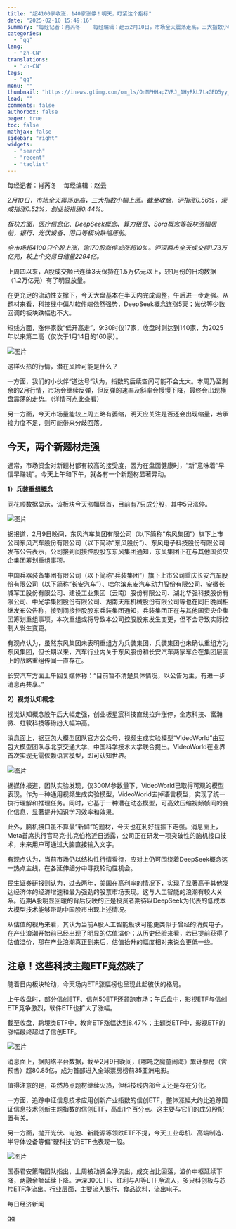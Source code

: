 ```yaml
---
title: "超4100家收涨，140家涨停！明天，盯紧这个指标"
date: "2025-02-10 15:49:16"
summary: "每经记者：肖芮冬    每经编辑：赵云2月10日，市场全天震荡走高，三大指数小幅上涨。截至收盘，沪指..."
categories:
  - "qq"
lang:
  - "zh-CN"
translations:
  - "zh-CN"
tags:
  - "qq"
menu: ""
thumbnail: "https://inews.gtimg.com/om_ls/OnMPHHapZVRJ_1HyRkL7taGED5yy_LR7yxzNZ6-Irsy0MAA_640360/0"
lead: ""
comments: false
authorbox: false
pager: true
toc: false
mathjax: false
sidebar: "right"
widgets:
  - "search"
  - "recent"
  - "taglist"
---
```


每经记者：肖芮冬    每经编辑：赵云

*2月10日，市场全天震荡走高，三大指数小幅上涨。截至收盘，沪指涨0.56%，深成指涨0.52%，创业板指涨0.44%。*

*板块方面，医疗信息化、DeepSeek概念、算力租赁、Sora概念等板块涨幅居前，银行、光伏设备、港口等板块跌幅居前。*

*全市场超4100只个股上涨，逾170股涨停或涨超10%。沪深两市全天成交额1.73万亿元，较上个交易日缩量2294亿。*

上周四以来，A股成交额已连续3天保持在1.5万亿元以上，较1月份的日均数据（1.2万亿元）有了明显放量。

在更充足的流动性支撑下，今天大盘基本在半天内完成调整，午后进一步走强。从题材来看，科技线中偏AI软件端依然强势，DeepSeek概念连涨5天；光伏等少数回调的板块跌幅也不大。

短线方面，涨停家数“低开高走”，9:30时仅17家，收盘时则达到140家，为2025年以来第二高（仅次于1月14日的160家）。

![图片](https://inews.gtimg.com/om_bt/Oww4A-0Q_Phry4iZwLKfglIkfgJvMjoOOKcd9Khq7jx5cAA/641)  
  
这样火热的行情，潜在风险可能是什么？

一方面，我们的小伙伴“道达号”认为，指数的后续空间可能不会太大。本周乃至剩余的2月行情，市场会继续反弹，但反弹的速率及斜率会慢慢下降，最终会出现横盘震荡的走势。（详情可点此查看）

另一方面，今天市场量能较上周五略有萎缩，明天应关注是否还会出现缩量，若承接力度不足，则可能带来分歧回落。

今天，两个新题材走强
----------

通常，市场资金对新题材都有较高的接受度，因为在盘面健康时，“新”意味着“早信早赚钱”。今天上午和下午，就各有一个新题材显著异动。

**1）兵装重组概念**

同花顺数据显示，该板块今天涨幅居首，目前有7只成分股，其中5只涨停。

![图片](https://inews.gtimg.com/om_bt/OpkIsQ5SmcKhG4qfmnaWmneiT9uFug4glH-Prch3Z15cwAA/641)

据报道，2月9日晚间，东风汽车集团有限公司（以下简称“东风集团”）旗下上市公司东风汽车股份有限公司（以下简称“东风股份”）、东风电子科技股份有限公司发布公告表示，公司接到间接控股股东东风集团通知，东风集团正在与其他国资央企集团筹划重组事项。

中国兵器装备集团有限公司（以下简称“兵装集团”）旗下上市公司重庆长安汽车股份有限公司（以下简称“长安汽车”）、哈尔滨东安汽车动力股份有限公司、安徽长城军工股份有限公司、建设工业集团（云南）股份有限公司、湖北华强科技股份有限公司、中光学集团股份有限公司、湖南天雁机械股份有限公司等也在同日晚间相继发布公告称，接到间接控股股东兵装集团通知，兵装集团正在与其他国资央企集团筹划重组事项。本次重组或将导致本公司控股股东发生变更，但不会导致实际控制人发生变更。

有观点认为，虽然东风集团未表明重组方为兵装集团，兵装集团也未确认重组方为东风集团，但长期以来，汽车行业内关于东风股份和长安汽车两家车企在集团层面上的战略重组传闻一直存在。

长安汽车方面上午回复媒体称：“目前暂不清楚具体情况，以公告为主，有进一步消息再共享。”

**2）视觉认知概念**

视觉认知概念股午后大幅走强，创业板星宸科技直线拉升涨停，全志科技、富瀚微、虹软科技等纷纷大幅冲高。

消息面上，据豆包大模型团队官方公众号，视频生成实验模型“VideoWorld”由豆包大模型团队与北京交通大学、中国科学技术大学联合提出。VideoWorld在业界首次实现无需依赖语言模型，即可认知世界。

![图片](https://inews.gtimg.com/om_bt/Oo4UhDok5OzeIhlsAvidmWwO-eKGSabWhRSyYNrEn0LGoAA/641)

据媒体报道，团队实验发现，仅300M参数量下，VideoWorld已取得可观的模型表现。作为一种通用视频生成实验模型，VideoWorld去掉语言模型，实现了统一执行理解和推理任务。同时，它基于一种潜在动态模型，可高效压缩视频帧间的变化信息，显著提升知识学习效率和效果。

此外，脑机接口虽不算最“新鲜”的题材，今天也在利好提振下走强。消息面上，Meta首席执行官马克·扎克伯格近日透露，公司正在研发一项突破性的脑机接口技术，未来用户可通过大脑直接输入文字。

有观点认为，当前市场仍以结构性行情看待，应对上仍可围绕着DeepSeek概念这一热点主线，在各延伸细分中寻找轮动性机会。

民生证券研报则认为，过去两年，美国在高利率的情况下，实现了显著高于其他发达经济体的经济增速和最为强劲的股票市场表现。这与人工智能的浪潮有较大关系。近期A股明显回暖的背后反映的正是投资者期待以DeepSeek为代表的低成本大模型技术能够带动中国股市出现上述情况。

从估值的视角来看，其认为当前A股人工智能板块可能更类似于曾经的消费电子，在产业浪潮开始前已经出现了明显的估值溢价；从历史经验来看，若已提前获得了估值溢价，那在产业浪潮真正到来后，估值抬升的幅度相对来说会更低一些。

注意！这些科技主题ETF竟然跌了
----------------

随着日内板块轮动，今天场内ETF涨幅榜也呈现此起彼伏的格局。

上午收盘时，部分信创ETF、信创50ETF还领跑市场；午后盘中，影视ETF与信创ETF竞争激烈，软件ETF也扩大了涨幅。

截至收盘，跨境类ETF中，教育ETF涨幅达到8.47%；主题类ETF中，影视ETF的涨幅最终超过了信创ETF。

![图片](https://inews.gtimg.com/om_bt/OIP_3ZCF3nT2-Bx-vcLK9RZhflW8DtnKZnJyKmyEqrAWkAA/641)

消息面上，据网络平台数据，截至2月9日晚间，《哪吒之魔童闹海》累计票房（含预售）超80.85亿，成为首部进入全球票房榜前35亚洲电影。

值得注意的是，虽然热点题材继续火热，但科技线内部今天还是存在分化。

一方面，追踪中证信息技术应用创新产业指数的信创ETF，整体涨幅大约比追踪国证信息技术创新主题指数的信创ETF，高出1个百分点。这主要与它们的成分股配置有关。

另一方面，抛开光伏、电池、新能源等领跌ETF不提，今天工业母机、高端制造、半导体设备等偏“硬科技”的ETF也表现一般。

![图片](https://inews.gtimg.com/om_bt/OLF4THj14WtuHWY-MUYZJ3oCHKt8EuvmLH1t_uwXLyPlQAA/641)

国泰君安策略团队指出，上周被动资金净流出，成交占比回落，溢价中枢延续下降，两融余额延续下降。沪深300ETF、红利与AI等ETF净流入，多只科创板与芯片ETF净流出。行业层面，主要流入银行、食品饮料，流出电子。

  

每日经济新闻

[qq](https://new.qq.com/rain/a/20250210A05A7E00)
